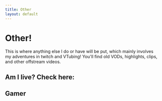 ```yaml
---
title: Other
layout: default
---
```

# Other! #

This is where anything else I do or have will be put, which mainly involves my adventures in twitch and VTubing! You'll find old VODs, highlights, clips, and other offstream videos.

## Am I live? Check here: ##

<!-- Add a placeholder for the Twitch embed -->
 <div id="twitch-embed"></div>

<!-- Load the Twitch embed script -->
<script src="https://embed.twitch.tv/embed/v1.js"></script>

<!-- Create a Twitch.Embed object that will render within the "twitch-embed" root element. -->
  <script type="text/javascript">
      new Twitch.Embed("twitch-embed", {
        width: 854,
        height: 480,
        channel: "celestestarlite",
      });</script>

## Gamer ##